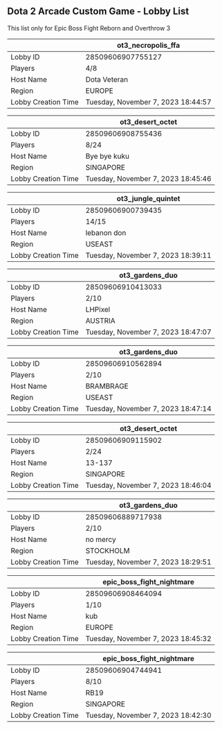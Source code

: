 ## Dota 2 Arcade Custom Game - Lobby List

This list only for Epic Boss Fight Reborn and Overthrow 3

|  | ot3_necropolis_ffa |
| ------ | ------ |
| Lobby ID | 28509606907755127 |
| Players | 4/8 |
| Host Name | Dota Veteran |
| Region | EUROPE |
| Lobby Creation Time | Tuesday, November 7, 2023 18:44:57 |


|  | ot3_desert_octet |
| ------ | ------ |
| Lobby ID | 28509606908755436 |
| Players | 8/24 |
| Host Name | Bye bye kuku |
| Region | SINGAPORE |
| Lobby Creation Time | Tuesday, November 7, 2023 18:45:46 |


|  | ot3_jungle_quintet |
| ------ | ------ |
| Lobby ID | 28509606900739435 |
| Players | 14/15 |
| Host Name | lebanon don |
| Region | USEAST |
| Lobby Creation Time | Tuesday, November 7, 2023 18:39:11 |


|  | ot3_gardens_duo |
| ------ | ------ |
| Lobby ID | 28509606910413033 |
| Players | 2/10 |
| Host Name | LHPixel |
| Region | AUSTRIA |
| Lobby Creation Time | Tuesday, November 7, 2023 18:47:07 |


|  | ot3_gardens_duo |
| ------ | ------ |
| Lobby ID | 28509606910562894 |
| Players | 2/10 |
| Host Name | BRAMBRAGE |
| Region | USEAST |
| Lobby Creation Time | Tuesday, November 7, 2023 18:47:14 |


|  | ot3_desert_octet |
| ------ | ------ |
| Lobby ID | 28509606909115902 |
| Players | 2/24 |
| Host Name | 13-137 |
| Region | SINGAPORE |
| Lobby Creation Time | Tuesday, November 7, 2023 18:46:04 |


|  | ot3_gardens_duo |
| ------ | ------ |
| Lobby ID | 28509606889717938 |
| Players | 2/10 |
| Host Name | no mercy |
| Region | STOCKHOLM |
| Lobby Creation Time | Tuesday, November 7, 2023 18:29:51 |


|  | epic_boss_fight_nightmare |
| ------ | ------ |
| Lobby ID | 28509606908464094 |
| Players | 1/10 |
| Host Name | kub |
| Region | EUROPE |
| Lobby Creation Time | Tuesday, November 7, 2023 18:45:32 |


|  | epic_boss_fight_nightmare |
| ------ | ------ |
| Lobby ID | 28509606904744941 |
| Players | 8/10 |
| Host Name | RB19 |
| Region | SINGAPORE |
| Lobby Creation Time | Tuesday, November 7, 2023 18:42:30 |


